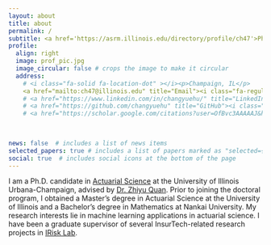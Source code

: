 ```yaml
---
layout: about
title: about
permalink: /
subtitle: <a href='https://asrm.illinois.edu/directory/profile/ch47'>Ph.D. Candidate @ UIUC Actuarial Science</a>
profile:
  align: right
  image: prof_pic.jpg
  image_circular: false # crops the image to make it circular
  address: 
    # <i class="fa-solid fa-location-dot" ></i><p>Champaign, IL</p>
    <a href="mailto:ch47@illinois.edu" title="Email"><i class="fa-regular fa-envelope"></i>ch47@illinois.edu</a>
    # <a href="https://www.linkedin.com/in/changyuehu/" title="LinkedIn"><i class="fab fa-linkedin"></i></a>
    # <a href="https://github.com/changyuehu" title="GitHub"><i class="fab fa-github"></i></a>
    # <a href="https://scholar.google.com/citations?user=OfBvc3AAAAAJ&hl=en&oi=ao" title="Google Scholar"><i class="ai ai-google-scholar"></i></a>
    
  

news: false  # includes a list of news items
selected_papers: true # includes a list of papers marked as "selected={true}"
social: true  # includes social icons at the bottom of the page
---
```

<!-- <a href="mailto:ch47@illinois.edu" title="Email"><i class="fa-regular fa-envelope"></i></a> 
<a href="https://www.linkedin.com/in/changyue-hu-ch0227/" title="LinkedIn"><i class="fab fa-linkedin"></i></a>
<a href="https://github.com//changyuehu" title="GitHub"><i class="fab fa-github"></i></a>
<a href="https://scholar.google.com/citations?user=OfBvc3AAAAAJ&hl=en&oi=ao" title="Google Scholar"><i class="ai ai-google-scholar"></i></a> -->
I am a Ph.D. candidate in [Actuarial Science](https://asrm.illinois.edu) at the University of Illinois Urbana-Champaign, advised by [Dr. Zhiyu Quan](https://www.zhiyuquan.net). Prior to joining the doctoral program, I obtained a Master’s degree in Actuarial Science at the University of Illinois and a Bachelor’s degree in Mathematics at Nankai University. My research interests lie in machine learning applications in actuarial science. I have been a graduate supervisor of several InsurTech-related research projects in [IRisk Lab](https://asrm.illinois.edu/illinois-risk-lab/).
